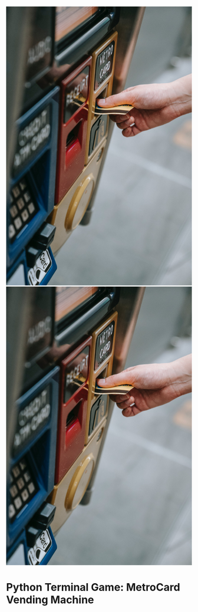 ![NYC MetroCard Vending Machine](https://github.com/Z-Marta/NYC-MetroBus-Card/blob/main/Media/vending_machine.jpg)
<img src="https://github.com/Z-Marta/NYC-MetroBus-Card/blob/main/Media/vending_machine.jpg" 
alt="NYC MetroCard Vending Machine" style="width:auto">

# Python Terminal Game: MetroCard Vending Machine

